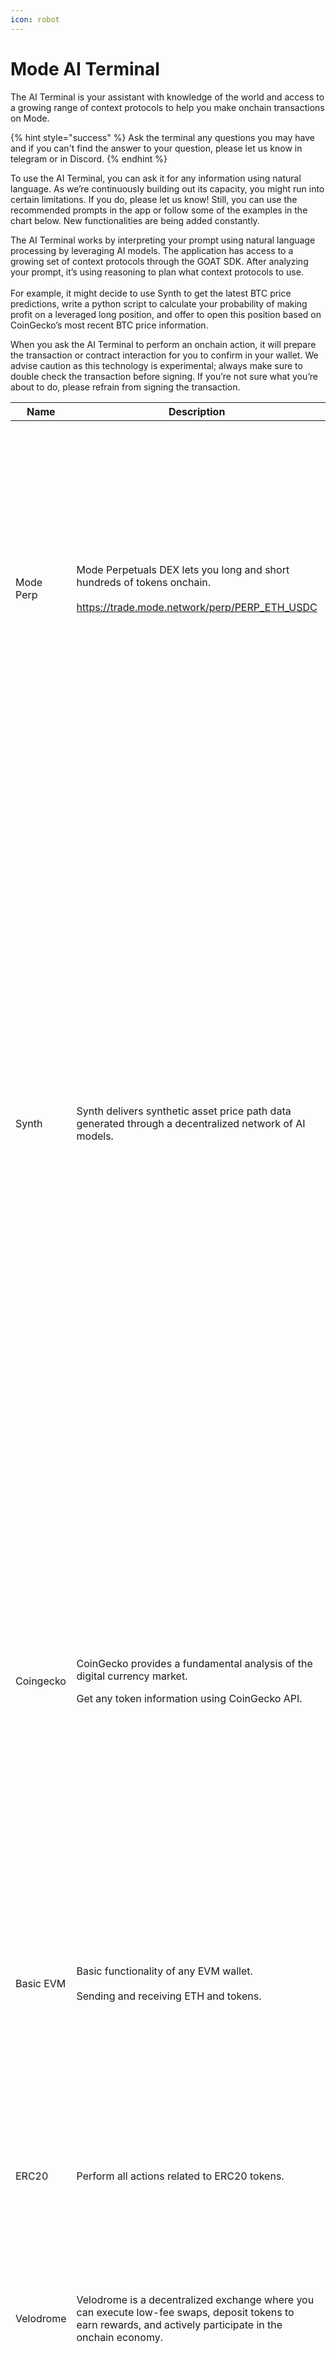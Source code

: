 ```yaml
---
icon: robot
---
```


# Mode AI Terminal

The AI Terminal is your assistant with knowledge of the world and access to a growing range of context protocols to help you make onchain transactions on Mode.

{% hint style="success" %}
Ask the terminal any questions you may have and if you can't find the answer to your question, please let us know in telegram or in Discord.
{% endhint %}

To use the AI Terminal, you can ask it for any information using natural language. As we’re continuously building out its capacity, you might run into certain limitations. If you do, please let us know! Still, you can use the recommended prompts in the app or follow some of the examples in the chart below. New functionalities are being added constantly.

The AI Terminal works by interpreting your prompt using natural language processing by leveraging AI models. The application has access to a growing set of context protocols through the GOAT SDK. After analyzing your prompt, it’s using reasoning to plan what context protocols to use. \
\
For example, it might decide to use Synth to get the latest BTC price predictions, write a python script to calculate your probability of making profit on a leveraged long position, and offer to open this position based on CoinGecko’s most recent BTC price information.

When you ask the AI Terminal to perform an onchain action, it will prepare the transaction or contract interaction for you to confirm in your wallet. We advise caution as this technology is experimental; always make sure to double check the transaction before signing. If you’re not sure what you’re about to do, please refrain from signing the transaction.

| Name         | Description                                                                                                                                                                                     | Capabilities                                                                                                                                                                                                                                                                                                                                                                                           | Examples                                                                                                                                                                                                                                                                                                                                                                                                                                                                                                                                                                                                              |
| ------------ | ----------------------------------------------------------------------------------------------------------------------------------------------------------------------------------------------- | ------------------------------------------------------------------------------------------------------------------------------------------------------------------------------------------------------------------------------------------------------------------------------------------------------------------------------------------------------------------------------------------------------ | --------------------------------------------------------------------------------------------------------------------------------------------------------------------------------------------------------------------------------------------------------------------------------------------------------------------------------------------------------------------------------------------------------------------------------------------------------------------------------------------------------------------------------------------------------------------------------------------------------------------- |
| Mode Perp    | <p>Mode Perpetuals DEX lets you long and short hundreds of tokens onchain.<br><br><a href="https://trade.mode.network/perp/PERP_ETH_USDC">https://trade.mode.network/perp/PERP_ETH_USDC</a></p> | <ul><li>Open positions for Long/Short on several assets</li><li>Create Market &#x26; Limit Orders</li><li>Modify Orders</li></ul>                                                                                                                                                                                                                                                                      | <p></p><ul><li>Deposit 30 USDC</li><li>What are my current holdings</li><li>Open a  $100 long position on BTC</li><li>Show me my open orders</li><li>Show me my open positions</li><li>Show me my past positions</li><li>Cancel my open order</li><li>Close my current position</li><li>Withdraw 20 USDC</li></ul>                                                                                                                                                                                                                                                                                                    |
| Synth        | Synth delivers synthetic asset price path data generated through a decentralized network of AI models.                                                                                          | <ul><li>Check BTC price and show probabilities for different time frames<br></li><li>Provide charts of different sorts on BTC price predictions</li></ul><p></p>                                                                                                                                                                                                                                       | <p></p><ul><li>Plot a histogram of the predicted prices in 24 hours</li><li>according to synth predictions, show me a chart of the average path and 10th and 90th percentile</li><li>What's the probability that BTC increase by 3% in the next 24 hours</li><li>According to the predicted paths, what's the fair price of a European Call Option with strike price +5% from current price and expiry in 24 hours</li><li>using synth data, Can you plot the width of the price bounds in percent on the x-axis, and the probability the price always remains within those bounds on the y-axis</li></ul><p><br></p> |
| Coingecko    | <p>CoinGecko provides a fundamental analysis of the digital currency market.<br></p><p>Get any token information using CoinGecko API.</p>                                                       | <p></p><ul><li>Price, volume, historical chart, and other market data of 6M+ tokens traded across 200+ blockchain networks, including Ethereum, Solana, TON, BNB Chain, and Base.</li><li>A list of all the pools that are trading a specific token.</li></ul><p><br></p><ul><li>A list of all the networks and DEXes supported by GeckoTerminal</li><li>+ all the GeckoTerminal API provide</li></ul> | <p></p><ul><li>What is the price of $Mode?<br><br></li><li>What is the trading volume of ETH today?</li><li>In what DEXes can I trade $Mode?</li><li>What was the price of ETH on December 20th 2024?</li><li>What is the all time high price of BTC?</li></ul>                                                                                                                                                                                                                                                                                                                                                       |
| Basic EVM    | <p>Basic functionality of any EVM wallet.<br><br>Sending and receiving ETH and tokens.</p>                                                                                                      | <p></p><ul><li>Transfer tokens to another address</li><li>Express the amount in the token you want to use, or in $</li><li>Use indicators like “all my”, “50% of”</li></ul>                                                                                                                                                                                                                            | <p></p><ul><li>Send $10 in ETH to 0xabc...e</li><li>Send 0.01 ETH to Vitalik.eth and 1 USDC to 0xabc...e</li><li>What is my ETH balance</li><li>What chain am I connected to ?</li></ul>                                                                                                                                                                                                                                                                                                                                                                                                                              |
| ERC20        | Perform all actions related to ERC20 tokens.                                                                                                                                                    | <ul><li>Send tokens</li><li>Read token balances</li><li>Approve spending of tokens</li></ul>                                                                                                                                                                                                                                                                                                           | <p></p><ul><li>What is my USDC balance</li><li>Send 200 USDC to '0x1234...'</li><li>approve spending 10 MODE to 0x1234...</li></ul>                                                                                                                                                                                                                                                                                                                                                                                                                                                                                   |
| Velodrome    | Velodrome is a decentralized exchange where you can execute low-fee swaps, deposit tokens to earn rewards, and actively participate in the onchain economy.                                     | <p></p><ul><li>Swap any pair of tokens supported by Velodrome</li><li>(SOON) Manage liquidity positions</li></ul>                                                                                                                                                                                                                                                                                      | <ul><li>Swap 10 USDC for ETH</li><li>Swap 10$ worth of Mode to ETH</li></ul>                                                                                                                                                                                                                                                                                                                                                                                                                                                                                                                                          |
| Mode staking | <p>Stake Mode tokens to receive veMODE to participate in governance and earn OP staking rewards.<br><br><a href="https://gov.mode.network/">https://gov.mode.network/</a></p>                   | <p></p><ul><li>Stake and Unstake Mode for the governance</li><li>Check your current staked positions</li></ul>                                                                                                                                                                                                                                                                                         | <p></p><ul><li>Stake 100 Mode</li><li>How much staked mode do I have? </li><li>Unstake my 100 Mode position. (This will fail if you are in the warmup period, please check <a href="https://gov.mode.network/">governance</a> to see your positions)</li></ul>                                                                                                                                                                                                                                                                                                                                                        |
| Mode Spray   | <p>Send tokens to multiple addresses in one transaction saving gas and time.</p><p><a href="https://modespray.xyz/">https://modespray.xyz/</a></p>                                              | Batch send tokens to multiple addresses with one prompt and one transaction.                                                                                                                                                                                                                                                                                                                           | <p>Send 1 Mode to every following wallet:<br>X, Y, X, …,</p>                                                                                                                                                                                                                                                                                                                                                                                                                                                                                                                                                          |
| Hedgey       | <p>Claim tokens from eligible claims, like Mode staking rewards or other campaigns.<br><br><a href="https://hedgey.finance/">https://hedgey.finance/</a></p>                                    | <p></p><ul><li>Check for unclaimed tokens</li><li>Claim tokens</li></ul>                                                                                                                                                                                                                                                                                                                               | <p></p><ul><li>Claim any pending claims I might have on hedgey</li></ul>                                                                                                                                                                                                                                                                                                                                                                                                                                                                                                                                              |
|              |                                                                                                                                                                                                 |                                                                                                                                                                                                                                                                                                                                                                                                        |                                                                                                                                                                                                                                                                                                                                                                                                                                                                                                                                                                                                                       |

\
